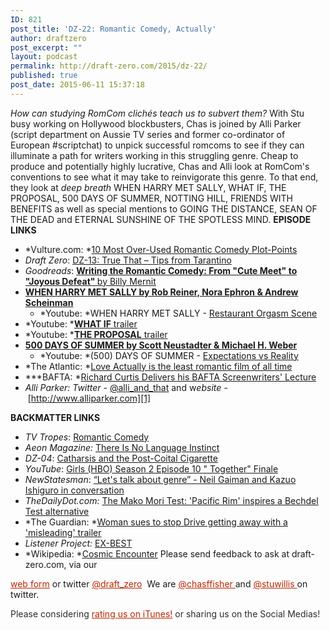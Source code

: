 ```yaml
---
ID: 821
post_title: 'DZ-22: Romantic Comedy, Actually'
author: draftzero
post_excerpt: ""
layout: podcast
permalink: http://draft-zero.com/2015/dz-22/
published: true
post_date: 2015-06-11 15:37:18
---
```

*How can studying RomCom clichés teach us to subvert them?* With Stu busy working on Hollywood blockbusters, Chas is joined by Alli Parker (script department on Aussie TV series and former co-ordinator of European #scriptchat) to unpick successful romcoms to see if they can illuminate a path for writers working in this struggling genre. Cheap to produce and potentially highly lucrative, Chas and Alli look at RomCom's conventions to see what it may take to reinvigorate this genre. To that end, they look at *deep breath* WHEN HARRY MET SALLY, WHAT IF, THE PROPOSAL, 500 DAYS OF SUMMER, NOTTING HILL, FRIENDS WITH BENEFITS as well as special mentions to GOING THE DISTANCE, SEAN OF THE DEAD and ETERNAL SUNSHINE OF THE SPOTLESS MIND. **EPISODE LINKS** 
*   *Vulture.com: *<a href="http://whatculture.com/film/10-most-over-used-romantic-comedy-plot-points.php" target="_blank" rel="noopener">10 Most Over-Used Romantic Comedy Plot-Points</a>
*   *Draft Zero*: <a href="http://draft-zero.com/2014/dz-13/" target="_blank" rel="noopener">DZ-13: True That – Tips from Tarantino</a>
*   *Goodreads*: <a href="https://www.goodreads.com/book/show/34220.Writing_the_Romantic_Comedy" target="_blank" rel="noopener"><strong>Writing the Romantic Comedy: From "Cute Meet" to "Joyous Defeat" </strong>by Billy Mernit</a>
*   **<a href="http://www.dailyscript.com/scripts/whenharrymesally.pdf" target="_blank" rel="noopener">WHEN HARRY MET SALLY by Rob Reiner, Nora Ephron & Andrew Scheinman</a>** 
    *   *Youtube: *WHEN HARRY MET SALLY - <a href="https://www.youtube.com/watch?v=FZluzt3H6tk" target="_blank" rel="noopener">Restaurant Orgasm Scene</a>
*   *Youtube: *<a href="https://www.youtube.com/watch?v=A86JGbBEaBk" target="_blank" rel="noopener"><strong>WHAT IF</strong> trailer</a>
*   *Youtube: *<a href="https://www.youtube.com/watch?v=RFL8b1p1ELY" target="_blank" rel="noopener"><strong>THE PROPOSAL</strong> trailer</a>
*   **<a href="http://readwatchwrite.com/wp-content/uploads/2013/06/500DaysofSummer.pdf" target="_blank" rel="noopener">500 DAYS OF SUMMER by Scott Neustadter & Michael H. Weber</a>** 
    *   *Youtube: *(500) DAYS OF SUMMER - <a href="https://www.youtube.com/watch?v=r-xJ15AN9ts" target="_blank" rel="noopener">Expectations vs Reality</a>
*   *The Atlantic: *<a href="http://www.theatlantic.com/entertainment/archive/2013/12/-em-love-actually-em-is-the-least-romantic-film-of-all-time/282091/" target="_blank" rel="noopener">Love Actually is the least romantic film of all time</a>
*   ***BAFTA: *<a href="http://www.bafta.org/film/features/richard-curtis-delivers-his-bafta-screenwriters-lecture" target="_blank" rel="noopener">Richard Curtis Delivers his BAFTA Screenwriters' Lecture</a>
*   *Alli Parker:* *Twitter -* <a href="https://twitter.com/alli_and_that" target="_blank" rel="noopener">@alli_and_that</a> and w*ebsite -* [http://www.alliparker.com][1]

**BACKMATTER LINKS** 
*   *TV Tropes*: <a href="http://tvtropes.org/pmwiki/pmwiki.php/Main/RomanticComedy" target="_blank" rel="noopener">Romantic Comedy</a>
*   *Aeon Magazine:* <a href="http://aeon.co/magazine/culture/there-is-no-language-instinct/" target="_blank" rel="noopener">There Is No Language Instinct</a>
*   *DZ-04*: <a href="http://draft-zero.com/2014/dz-04/" target="_blank" rel="noopener">Catharsis and the Post-Coital Cigarette</a>
*   *YouTube*: <a href="https://www.youtube.com/watch?v=94vEy2PXr24" target="_blank" rel="noopener">Girls (HBO) Season 2 Episode 10 " Together" Finale</a>
*   *NewStatesman*: <a href="http://www.newstatesman.com/2015/05/neil-gaiman-kazuo-ishiguro-interview-literature-genre-machines-can-toil-they-can-t-imagine" target="_blank" rel="noopener">“Let's talk about genre” - Neil Gaiman and Kazuo Ishiguro in conversation</a>
*   *TheDailyDot.com:* <a href="http://www.dailydot.com/fandom/mako-mori-test-bechdel-pacific-rim/" target="_blank" rel="noopener">The Mako Mori Test: 'Pacific Rim' inspires a Bechdel Test alternative</a>
*   *The Guardian: *<a href="http://www.theguardian.com/film/2011/oct/10/woman-sues-drive-trailer" target="_blank" rel="noopener">Woman sues to stop Drive getting away with a 'misleading' trailer</a>
*   *Listener Project:* [EX-BEST][2]
*   *Wikipedia: *<a href="http://en.wikipedia.org/wiki/Cosmic_Encounter" target="_blank" rel="noopener">Cosmic Encounter</a> Please send feedback to ask at draft-zero.com, via our 

<a style="font-weight: inherit; font-style: inherit; color: #ba2500;" href="http://draft-zero.com/feedback/" target="_blank" rel="noopener">web form</a> or twitter <a style="font-weight: inherit; font-style: inherit; color: #ba2500;" href="https://twitter.com/draft_zero" target="_blank" rel="noopener">@draft_zero</a>  We are <a style="font-weight: inherit; font-style: inherit; color: #ba2500;" href="http://www.twitter.com/chasffisher" target="_blank" rel="noopener">@chasffisher </a>and <a style="font-weight: inherit; font-style: inherit; color: #ba2500;" href="http://www.twitter.com/stuwillis" target="_blank" rel="noopener">@stuwillis </a>on twitter. <p style="color: #2d2d2d;">
  Please considering <a style="font-weight: inherit; font-style: inherit; color: #ba2500;" href="https://itunes.apple.com/au/podcast/draft-zero-screenwriting-podcast/id847126598?mt=2&ls=1">rating us on iTunes!</a> or sharing us on the Social Medias!
</p>

 [1]: http://www.google.com/url?q=http%3A%2F%2Fwww.alliparker.com&sa=D&sntz=1&usg=AFQjCNG12273u3eDRaCywdiouETo5zT5BA
 [2]: https://www.facebook.com/exbesttheseries